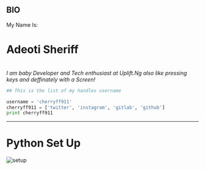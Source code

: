 ## BIO
My Name Is:
# Adeoti Sheriff
<br>
<i>I am  baby Developer and Tech enthusiast at Uplift.Ng</i>
<i>also like pressing keys and deffinately with a Screen!</i>

```python
## This is the list of my handles username

username = 'cherryff911'
cherryff911 = ['twitter', 'instagram', 'gitlab', 'github']
print cherryff911
```
---

# Python Set Up

![setup](https://ddaugher.github.io/images/setup-teaser.png)
